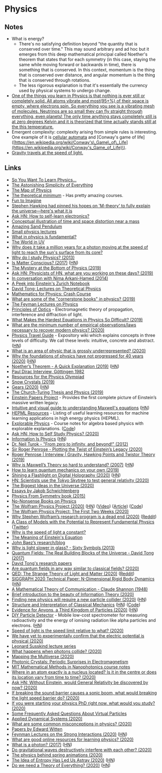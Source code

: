 # Physics

## Notes

* What is energy?
  * There's no satisfying definition beyond "the quantity that is conserved over time." This may sound arbitrary and ad hoc but it emerges from this deep mathematical principal called Noether's theorem that states that for each symmetry \(in this case, staying the same while moving forward or backwards in time\), there is something that is conserved. In this context, momentum is the thing that is conserved over distance, and angular momentum is the thing that is conserved through rotations.
  * The less rigorous explanation is that it's essentially the currency used by physical systems to undergo change.
* [One of the things you learn in Physics is that nothing is ever still or completely solid. All atoms vibrate and most\(95+%\) of their space is empty, where electrons spin. So everything you see is a vibrating mesh of molecules. Neutrinos are so small they can fly straight through everything, even planets! The only time anything stays completely still is at zero degrees Kelvin and it is theorized that time actually stands still at the this temperature.](https://www.reddit.com/r/shrooms/comments/c7i8ee/it_going_to_be_a_good_day/)
* Emergent complexity: complexity arising from simple rules is interesting. One example of it is [cellular automata](https://natureofcode.com/book/chapter-7-cellular-automata/) and \[Conway's game of life\]\([https://en.wikipedia.org/wiki/Conway's\_Game\_of\_Life](https://en.wikipedia.org/wiki/Conway's_Game_of_Life)\).
* [Gravity travels at the speed of light.](https://twitter.com/InertialObservr/status/1270499784546107393)

## Links

* [So You Want To Learn Physics...](https://www.susanjfowler.com/blog/2016/8/13/so-you-want-to-learn-physics)
* [The Astonishing Simplicity of Everything](https://www.youtube.com/watch?v=f1x9lgX8GaE)
* [The Map of Physics](https://www.youtube.com/watch?v=ZihywtixUYo)
* [The theoretical minimum](http://theoreticalminimum.com/courses) - Has pretty amazing courses.
* [Fun to Imagine](https://www.youtube.com/watch?v=eqtuNXWT0mo)
* [Stephen Hawking had pinned his hopes on 'M-theory' to fully explain the universe—here's what it is](https://phys.org/news/2018-03-stephen-hawking-pinned-m-theory-fully.html)
* [Ask HN: How to self-learn electronics?](https://news.ycombinator.com/item?id=16775744)
* [Conceptual illustration of time and space distortion near a mass](https://gfycat.com/AliveIndelibleElkhound)
* [Amazing Sand Pendulum](https://www.youtube.com/watch?v=kesRiQbm9V0)
* [Small physics lectures](https://www.youtube.com/playlist?list=PLF71B362214423F9D)
* [What in physics is fundamental?](https://www.reddit.com/r/askscience/comments/7cnx2u/what_in_physics_is_fundamental/)
* [The World in UV](https://www.youtube.com/watch?v=V9K6gjR07Po)
* [Why does it take a million years for a photon moving at the speed of light to reach the sun's surface from its core?](https://www.reddit.com/r/askscience/comments/5q79dy/why_does_it_take_a_million_years_for_a_photon/dcwyis0/)
* [Why do I study Physics? \(2013\)](https://www.youtube.com/watch?v=pom8S7qF5Gk)
* [Is Matter Conscious? \(2017\)](http://nautil.us/issue/47/consciousness/is-matter-conscious) \([HN](https://news.ycombinator.com/item?id=19240742)\)
* [The Mystery at the Bottom of Physics \(2019\)](https://www.youtube.com/watch?v=EH-z9gE2uGY)
* [Ask HN: Physicists of HN, what are you working on these days? \(2019\)](https://news.ycombinator.com/item?id=19500151)
* [In conversation with Nima Arkani-Hamed \(2014\)](https://www.youtube.com/watch?v=pup3s86oJXU)
* [A Peek into Einstein's Zurich Notebook](https://www.pitt.edu/%7Ejdnorton/Goodies/Zurich_Notebook/)
* [David Tong: Lectures on Theoretical Physics](http://www.damtp.cam.ac.uk/user/tong/teaching.html)
* [Mathematics for Physics: Crash Course](https://sites.uci.edu/inertialobserver/mathematics-for-physics-crash-course/)
* [What are some of the "cornerstone books" in physics? \(2019\)](https://www.reddit.com/r/Physics/comments/ebf5bn/what_are_some_of_the_cornerstone_books_in_physics/)
* [The Feyman Lectures on Physics](https://www.feynmanlectures.caltech.edu/)
* [Principles of Optics](https://cds.cern.ch/record/396122/files/0521642221_TOC.pdf) - Electromagnetic theory of propagation, interference and diffraction of light.
* [What Makes the Hardest Equations in Physics So Difficult? \(2019\)](https://www.quantamagazine.org/what-makes-the-hardest-equations-in-physics-so-difficult-20180116/)
* [What are the minimum number of empirical observations/laws necessary to recover modern physics? \(2020\)](https://www.reddit.com/r/Physics/comments/ekerj7/what_are_the_minimum_number_of_empirical/)
* [Physics Travel Guide](https://physicstravelguide.com/) - Expository wiki which explains concepts in three levels of difficulty. We call these levels: intuitive, concrete and abstract. \([HN](https://news.ycombinator.com/item?id=22757466)\)
* [What is an area of physic that is grossly underrepresented? \(2020\)](https://www.reddit.com/r/Physics/comments/em8oqd/what_is_an_area_of_physic_that_is_grossly/)
* [Why the foundations of physics have not progressed for 40 years \(2020\)](https://iai.tv/articles/why-physics-has-made-no-progress-in-50-years-auid-1292) \([HN](https://news.ycombinator.com/item?id=22033864)\)
* [Noether’s Theorem - A Quick Explanation \(2019\)](https://quantum-friend-theory.tumblr.com/post/172814384897/noethers-theorem-a-quick-explanation) \([HN](https://news.ycombinator.com/item?id=22033012)\)
* [Paul Dirac Interview, Göttingen 1982](https://www.youtube.com/watch?v=Et8-gg6XNDY)
* [Resources for the Physics Olympiad](https://www.reddit.com/r/Physics_olympiad/wiki/index)
* [Snow Crystals \(2019\)](https://arxiv.org/abs/1910.06389)
* [Gears \(2020\)](https://ciechanow.ski/gears/) \([HN](https://news.ycombinator.com/item?id=22310813)\)
* [The Church-Turing Thesis and Physics \(2019\)](https://video.ethz.ch/speakers/bernays/2019/7b11b50e-f813-4d26-95e0-616cc350708c.html)
* [Einstein Papers Project](https://www.einstein.caltech.edu/) - Provides the first complete picture of Einstein’s massive written legacy.
* [Intuitive and visual guide to understanding Maxwell's equations](https://github.com/photonlines/Intuitive-Guide-to-Maxwells-Equations/blob/master/PDF/An%20Intuitive%20Guide%20to%20Maxwell%27s%20Equations.pdf) \([HN](https://news.ycombinator.com/item?id=23700295)\)
* [HEPML Resources](https://github.com/iml-wg/HEP-ML-Resources) - Listing of useful learning resources for machine learning applications in high energy physics \(HEPML\).
* [Explorable Physics](https://landgreen.github.io/physics/index.html) - Course notes for algebra based physics with explorable explanations. \([Code](https://github.com/landgreen/physics)\)
* [Ask HN: How to Self Study Physics? \(2020\)](https://news.ycombinator.com/item?id=22682837)
* [Information Is Physics](https://cacm.acm.org/magazines/2019/11/240356-information-is-physics/fulltext) \([HN](https://news.ycombinator.com/item?id=21665931)\)
* [Dr. Neil Turok - "From zero to infinity, and beyond!" \(2012\)](https://www.youtube.com/watch?v=URYOkgbr604)
* [Sir Roger Penrose - Plotting the Twist of Einstein’s Legacy \(2020\)](https://overcast.fm/+TYXKbJ8js)
* [Roger Penrose \| Interview \| Gravity, Hawking Points and Twistor Theory \(2019\)](https://www.youtube.com/watch?v=9Gl8pwY2kW8)
* [Why is Maxwell’s Theory so hard to understand? \(2007\)](https://www.damtp.cam.ac.uk/user/tong/em/dyson.pdf) \([HN](https://news.ycombinator.com/item?id=22810867)\)
* [How to learn quantum mechanics on your own \(2019\)](https://lookingglassuniver.wixsite.com/blog/post/how-to-learn-quantum-mechanics-on-your-own)
* [Shining a Flashlight on Digital Holography \(2020\)](https://blog.lookingglassfactory.com/process/shining-a-flashlight-on-digital-holography/) \([HN](https://news.ycombinator.com/item?id=22832627)\)
* [HN: Scientists use the Tokyo Skytree to test general relativity \(2020\)](https://news.ycombinator.com/item?id=22831715)
* [The Biggest Ideas in the Universe \(2020\)](https://www.youtube.com/playlist?list=PLrxfgDEc2NxZJcWcrxH3jyjUUrJlnoyzX)
* [Essays by Jakob Schwichtenberg](http://jakobschwichtenberg.com/archive/)
* [Physics From Symmetry book \(2015\)](http://physicsfromsymmetry.com/)
* [No-Nonsense Books on Physics](https://nononsensebooks.com/)
* [The Wolfram Physics Project \(2020\)](https://www.wolframphysics.org/) \([HN](https://news.ycombinator.com/item?id=22866284)\) \([Video](https://www.youtube.com/watch?v=rbfFt2uNEyQ)\) \([Article](https://writings.stephenwolfram.com/2020/04/finally-we-may-have-a-path-to-the-fundamental-theory-of-physics-and-its-beautiful/)\) \([Code](https://github.com/maxitg/SetReplace)\)
* [The Wolfram Physics Project: The First Two Weeks \(2020\)](https://writings.stephenwolfram.com/2020/04/the-wolfram-physics-project-the-first-two-weeks/#what-about-peer-review-and-all-that)
* [Why Stephen Wolfram’s research program is a dead end \(2020\)](https://www.singlelunch.com/2020/04/23/why-stephen-wolframs-research-program-is-a-dead-end/) \([Reddit](https://www.reddit.com/r/math/comments/g6qg0k/why_stephen_wolframs_research_program_is_a_dead/)\)
* [A Class of Models with the Potential to Represent Fundamental Physics](https://www.wolframphysics.org/technical-introduction/) \([Twitter](https://twitter.com/cmuratori/status/1250116047585210369)\)
* [Why is the speed of light a constant?](https://www.reddit.com/r/AskPhysics/comments/g1fx1l/why_is_the_speed_of_light_a_constant/)
* [The Meaning of Einstein's Equation](http://math.ucr.edu/home/baez/einstein/)
* [John Baez’s research/blog](http://math.ucr.edu/home/baez/)
* [Why is light slower in glass? - Sixty Symbols \(2013\)](https://www.youtube.com/watch?v=CiHN0ZWE5bk)
* [Quantum Fields: The Real Building Blocks of the Universe - David Tong \(2017\)](https://www.youtube.com/watch?v=zNVQfWC_evg)
* [David Tong's research papers](https://arxiv.org/a/tong_d_1.html)
* [Are quantum fields in any way similar to classical fields? \(2020\)](https://www.reddit.com/r/askscience/comments/fo4igl/are_quantum_fields_in_any_way_similar_to/)
* [QED: The Strange Theory of Light and Matter \(2020\)](https://medium.com/cantors-paradise/qed-the-strange-theory-of-light-and-matter-df50782b1651) \([Reddit](https://www.reddit.com/r/Physics/comments/gc3mp8/qed_the_strange_theory_of_light_and_matter/)\)
* [SIGGRAPH 2020 Technical Paper: N-Dimensional Rigid Body Dynamics](https://marctenbosch.com/news/2020/05/siggraph-2020-technical-paper-n-dimensional-rigid-body-dynamics/) \([HN](https://news.ycombinator.com/item?id=23112312)\)
* [A Mathematical Theory of Communication - Claude Shannon \(1948\)](http://people.math.harvard.edu/~ctm/home/text/others/shannon/entropy/entropy.pdf)
* [Brief introduction to the beauty of Information Theory \(2020\)](https://notamonadtutorial.com/a-brief-introduction-to-the-beauty-of-information-theory-8357f5b6a355)
* [Finding new physics will require a new particle collider \(2020\)](https://www.economist.com/science-and-technology/2020/01/02/finding-new-physics-will-require-a-new-particle-collider) \([HN](https://news.ycombinator.com/item?id=23131526)\)
* [Structure and Interpretation of Classical Mechanics](https://mitpress.mit.edu/sites/default/files/titles/content/sicm_edition_2/book.html) \([HN](https://news.ycombinator.com/item?id=23153778)\) \([Code](https://github.com/hnarayanan/sicm)\)
* [Evidence for Anyons, a Third Kingdom of Particles \(2020\)](https://www.quantamagazine.org/milestone-evidence-for-anyons-a-third-kingdom-of-particles-20200512/) \([HN](https://news.ycombinator.com/item?id=23161959)\)
* [DIY Particle Detector](https://github.com/ozel/DIY_particle_detector) - Mobile low-cost spectrometer for measuring radioactivity and the energy of ionising radiation like alpha particles and electrons. \([HN](https://news.ycombinator.com/item?id=23196177)\)
* [Speed of light is the speed limit relative to what? \(2020\)](https://www.reddit.com/r/AskPhysics/comments/gkps4a/speed_of_light_is_the_speed_limit_relative_to_what/)
* [We have yet to experimentally confirm that the electric potential is physical \(2020\)](https://www.reddit.com/r/Physics/comments/gl15nb/we_have_yet_to_experimentally_confirm_that_the/)
* [Leonard Susskind lecture series](https://www.youtube.com/playlist?list=PLa1wke5CmQTSmrkhJwlzH5uzRd4fRLOiz)
* [What happens when photons collide? \(2020\)](https://www.reddit.com/r/askscience/comments/gshi9g/what_happens_when_photons_collide/)
* [Mapping the Multiverse \(2020\)](https://www.youtube.com/watch?v=4v9A9hQUcBQ)
* [Photonic Crystals: Periodic Surprises in Electromagnetism](http://ab-initio.mit.edu/photons/tutorial/)
* [MIT Mathematical Methods in Nanophotonics course notes](https://github.com/mitmath/18369)
* [Where in an atom exactly is a nucleus located? Is it in the centre or does its location vary from time to time? \(2020\)](https://www.reddit.com/r/askscience/comments/gyc73r/where_in_an_atom_exactly_is_a_nucleus_located_is/)
* [Ask HN: Without Einstein, would General Relativity be discovered by now? \(2020\)](https://news.ycombinator.com/item?id=23450827)
* [If breaking the sound barrier causes a sonic boom, what would breaking the light speed barrier do? \(2020\)](https://www.reddit.com/r/askscience/comments/gz1u71/if_breaking_the_sound_barrier_causes_a_sonic_boom/)
* [If you were starting your physics PhD right now, what would you study? \(2020\)](https://www.reddit.com/r/Physics/comments/h92nhn/if_you_were_starting_your_physics_phd_right_now/)
* [Some Frequently Asked Questions About Virtual Particles](http://math.ucr.edu/home/baez/physics/Quantum/virtual_particles.html)
* [Applied Dynamical Systems \(2020\)](https://www.youtube.com/playlist?list=PL8erL0pXF3JZqdlYIfTTyibOqSqwzRdVV)
* [What are some common misconceptions in physics? \(2020\)](https://www.reddit.com/r/AskPhysics/comments/haaw4h/what_are_some_common_misconceptions_in_physics/)
* [Papers by Edward Witten](https://arxiv.org/search/hep-th?searchtype=author&query=Witten%2C+E)
* [Feynman Lectures on the Strong Interactions \(2020\)](https://www.math.columbia.edu/~woit/wordpress/?p=11782) \([HN](https://news.ycombinator.com/item?id=23535868)\)
* [What are good online resources for learning physics? \(2020\)](https://www.reddit.com/r/AskPhysics/comments/he6uq0/what_are_good_online_resources_for_learning/)
* [What is a photon? \(2017\)](http://blog.sigfpe.com/2017/08/what-is-photon.html) \([HN](https://news.ycombinator.com/item?id=23637576)\)
* [Do gravitational waves destructively interfere with each other? \(2020\)](https://www.reddit.com/r/AskPhysics/comments/hf7rxe/do_gravitational_waves_destructively_interfere/)
* [The physics behind spring animations \(2020\)](https://blog.maximeheckel.com/posts/the-physics-behind-spring-animations)
* [The Idea of Entropy Has Led Us Astray \(2020\)](http://nautil.us/issue/86/energy/the-idea-of-entropy-has-led-us-astray) \([HN](https://news.ycombinator.com/item?id=23711872)\)
* [Do we need a Theory of Everything? \(2020\)](http://backreaction.blogspot.com/2020/07/do-we-need-theory-of-everything.html) \([HN](https://news.ycombinator.com/item?id=23815824)\)

